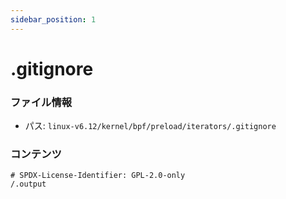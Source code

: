```yaml
---
sidebar_position: 1
---
```

# .gitignore

### ファイル情報

- パス: `linux-v6.12/kernel/bpf/preload/iterators/.gitignore`

### コンテンツ

```gitignore
# SPDX-License-Identifier: GPL-2.0-only
/.output

```
